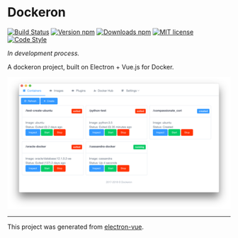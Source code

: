 # Dockeron

[![Build Status](https://travis-ci.org/dockeron/dockeron.svg?branch=master)](https://travis-ci.org/dockeron/dockeron)
[![Version npm](https://img.shields.io/npm/v/dockeron.svg)](https://www.npmjs.com/package/dockeron)
[![Downloads npm](https://img.shields.io/npm/dt/dockeron.svg)](https://www.npmjs.com/package/dockeron)
[![MIT license](https://img.shields.io/npm/l/dockeron.svg)](https://opensource.org/licenses/MIT)
[![Code Style](https://img.shields.io/badge/code_style-standard-brightgreen.svg)](https://standardjs.com)

*In development process.*

A dockeron project, built on Electron + Vue.js for Docker.


![](./docs/dockeron-screenshot1.png)

---

This project was generated from [electron-vue](https://github.com/SimulatedGREG/electron-vue).
